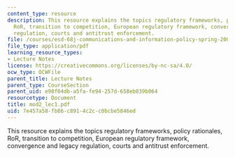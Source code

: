 ```yaml
---
content_type: resource
description: This resource explains the topics regulatory frameworks, policy rationales,
  RoR, transition to competition, European regulatory framework, convergence and legacy
  regulation, courts and antitrust enforcement.
file: /courses/esd-68j-communications-and-information-policy-spring-2006/7e457a58fb86c8914c2cc0bcbe5846ed_mod2_lec1.pdf
file_type: application/pdf
learning_resource_types:
- Lecture Notes
license: https://creativecommons.org/licenses/by-nc-sa/4.0/
ocw_type: OCWFile
parent_title: Lecture Notes
parent_type: CourseSection
parent_uid: e98f04db-a5fa-fe94-257d-658eb039b064
resourcetype: Document
title: mod2_lec1.pdf
uid: 7e457a58-fb86-c891-4c2c-c0bcbe5846ed
---
```

This resource explains the topics regulatory frameworks, policy rationales, RoR, transition to competition, European regulatory framework, convergence and legacy regulation, courts and antitrust enforcement.